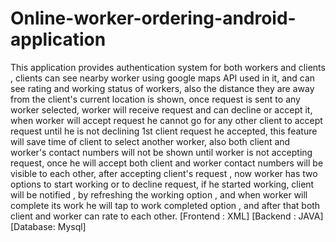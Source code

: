 # Online-worker-ordering-android-application
This application provides authentication system for both workers and clients , clients can see nearby worker using google maps API used in it, and can see rating and working status of workers, also the distance they are away from the client's current location is shown, once request is sent to any worker selected, worker will receive request and can decline or accept it, when worker will accept request he cannot go for any other client to accept request until he is not declining 1st client request he accepted, this feature will save time of client to select another worker, also both client and worker's contact numbers will not be shown until worker is not accepting request, once he will accept both client and worker contact numbers will be visible to each other, after accepting client's request , now worker has two options to start working or to decline request, if he started working, client will be notified , by refreshing the working option , and when worker will complete its work he will tap to work completed option , and after that both client and worker can rate to each other. [Frontend : XML] [Backend : JAVA] [Database: Mysql]
